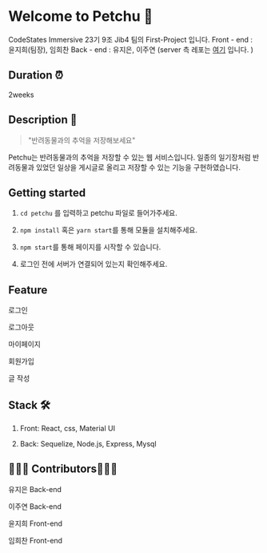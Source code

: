# Welcome to Petchu 🐶 

CodeStates Immersive 23기 9조 Jib4 팀의 First-Project 입니다.
Front - end : 윤지희(팀장), 임희찬 Back - end : 유지은, 이주연
(server 측 레포는 [여기](https://github.com/codestates/petchu-server) 입니다. )

## Duration ⏰

2weeks

## Description 🔎

> "반려동물과의 추억을 저장해보세요"

Petchu는 반려동물과의 추억을 저장할 수 있는 웹 서비스입니다. 일종의 일기장처럼 반려동물과 있었던 일상을 게시글로 올리고 저장할 수 있는 기능을 구현하였습니다. 

## Getting started   

1. ```cd petchu``` 를 입력하고 petchu 파일로 들어가주세요.

2. ```npm install``` 혹은  ```yarn start```를 통해 모듈을 설치해주세요.

3.  ```npm start```를 통해 페이지를 시작할 수 있습니다. 

4. 로그인 전에 서버가 연결되어 있는지 확인해주세요.

## Feature

로그인

로그아웃

마이페이지

회원가입 

글 작성


## Stack 🛠

1. Front: React, css, Material UI

2. Back: Sequelize, Node.js, Express, Mysql


## 👨🏻‍💻 Contributors👩🏻‍💻

유지은 Back-end

이주연 Back-end

윤지희 Front-end 

임희찬 Front-end 



